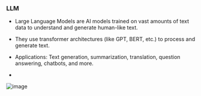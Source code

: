 ### LLM

- Large Language Models are AI models trained on vast amounts of text data to understand and generate human-like text.

- They use transformer architectures (like GPT, BERT, etc.) to process and generate text.

- Applications: Text generation, summarization, translation, question answering, chatbots, and more.
- 
![image](https://github.com/user-attachments/assets/01eccb53-a1b1-4ca0-9b68-5d76362b31b6)

